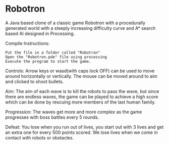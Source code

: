 # Robotron
A Java based clone of a classic game Robotron with a procedurally generated world with a steeply increasing difficulty curve and A* search based AI designed in Processing.

Compile Instructions:

    Put the file in a folder called "Robotron"
    Open the "Robotron.pde" file using processing
    Execute the program to start the game.

Controls:
Arrow keys or wasd(with caps lock OFF) can be used to move around horizontally or vertically.
The mouse can be moved around to aim and clicked to shoot bullets.

Aim:
The aim of each wave is to kill the robots to pass the wave, but since there are endless waves, the
game can be played to achieve a high score which can be done by rescuing more members of the
last human family.

Progression:
The waves get more and more complex as the game progresses with boss battles every 5 rounds.

Defeat:
You lose when you run out of lives, you start out with 3 lives and get an extra one for every 500
points scored.
We lose lives when we come in contact with robots or obstacles.
